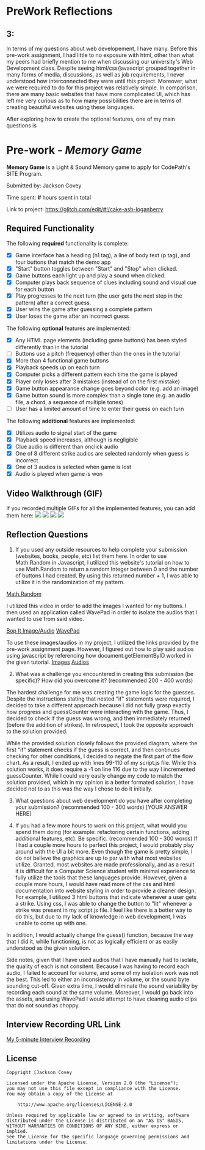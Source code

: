 # PreWork Reflections

## 3: 
In terms of my questions about web developement, I have many. Before this pre-work assignment, I had little to no
exposure with html, other than what my peers had briefly mention to me when discussing our university's Web Development class.
Despite seeing html/css/javascript grouped together in many forms of media, discussions, as well as job requirements, I never understood
how interconnected they were until this project. Moreover, what we were required to do for this project was relatively simple. In comparison, there are many basic websites
that have more complicated UI, which has left me very curious as to how many possibilities there are in terms of creating
beautiful websites using these languages. 

After exploring how to create the optional features, one of my main questions is 


# Pre-work - *Memory Game*

**Memory Game** is a Light & Sound Memory game to apply for CodePath's SITE Program. 

Submitted by: Jackson Covey

Time spent: **#** hours spent in total

Link to project: https://glitch.com/edit/#!/cake-ash-loganberry

## Required Functionality

The following **required** functionality is complete:

* [x] Game interface has a heading (h1 tag), a line of body text (p tag), and four buttons that match the demo app
* [x] "Start" button toggles between "Start" and "Stop" when clicked. 
* [x] Game buttons each light up and play a sound when clicked. 
* [x] Computer plays back sequence of clues including sound and visual cue for each button
* [x] Play progresses to the next turn (the user gets the next step in the pattern) after a correct guess. 
* [x] User wins the game after guessing a complete pattern
* [x] User loses the game after an incorrect guess

The following **optional** features are implemented:

* [x] Any HTML page elements (including game buttons) has been styled differently than in the tutorial
* [ ] Buttons use a pitch (frequency) other than the ones in the tutorial
* [x] More than 4 functional game buttons
* [x] Playback speeds up on each turn
* [x] Computer picks a different pattern each time the game is played
* [x] Player only loses after 3 mistakes (instead of on the first mistake)
* [x] Game button appearance change goes beyond color (e.g. add an image)
* [x] Game button sound is more complex than a single tone (e.g. an audio file, a chord, a sequence of multiple tones)
* [ ] User has a limited amount of time to enter their guess on each turn

The following **additional** features are implemented:

- [x] Utilizes audio to signal start of the game
- [x] Playback speed increases, although is negligible 
- [x] Clue audio is different than onclick audio
- [x] One of 8 different strike audios are selected randomly when guess is incorrect
- [x] One of 3 audios is selected when game is lost
- [x] Audio is played when game is won

## Video Walkthrough (GIF)

If you recorded multiple GIFs for all the implemented features, you can add them here:
![](gif1-link-here)
![](gif2-link-here)
![](gif3-link-here)
![](gif4-link-here)

## Reflection Questions
1. If you used any outside resources to help complete your submission (websites, books, people, etc) list them here. 
In order to use Math.Random in Javascript, I utilized this website's tutorial on how
to use Math.Random to return a random Integer between 0 and the number of buttons I had created. 
By using this returned number + 1, I was able to utilize it in the randomization of my pattern.

[Math.Random](https://developer.mozilla.org/en-US/docs/Web/JavaScript/Reference/Global_Objects/Math/random) 

I utilized this video in order to add the images I wanted for my buttons.
I then used an application called WavePad in order to isolate
the audios that I wanted to use from said video.

[Bop It Image/Audio](https://www.youtube.com/watch?v=Nk47Unl9Ffk&t=10s)
[WavePad](https://www.nch.com.au/wavepad/index.html)

To use these images/audios in my project, I utilized the links provided by the pre-work assignment page.
However, I figured out how to play said audios using javascript by referencing how document.getElementByID 
worked in the given tutorial.
[Images](https://www.w3schools.com/tags/tag_img.asp)
[Audios](https://www.w3schools.com/html/html5_audio.asp)

2. What was a challenge you encountered in creating this submission (be specific)? How did you overcome it? (recommended 200 - 400 words) 

The hardest challenge for me was creating the game logic for the guesses. Despite the instructions stating that
nested "if" statements were required, I decided to take a different approach because I did not fully grasp exactly
how progress and guessCounter were interacting with the game. Thus, I decided to check if the guess was wrong, and then
immediately returned (before the addition of strikes). In retrospect, I took the opposite approach to the solution provided.

While the provided solution closely follows the provided diagram, where the first "if" statement checks if the guess is correct, and then continues checking for other conditions, I 
decided to negate the first part of the flow chart. As a result, I ended up with lines 99-110 of my script.js file. While
this solution works, it does require a -1 on line 116 due to the way I incremented guessCounter. 
While I could very easily change my code to match the solution provided, which in my opinion is a better formated solution,
I have decided not to as this was the way I chose to do it initially. 

3. What questions about web development do you have after completing your submission? (recommended 100 - 300 words) 
[YOUR ANSWER HERE]

4. If you had a few more hours to work on this project, what would you spend them doing (for example: refactoring certain functions, adding additional features, etc). Be specific. (recommended 100 - 300 words) 
If I had a couple more hours to perfect this project, I would probably play around with the UI a bit more. 
Even though the game is pretty simple, I do not believe the graphics are up to par with what most
websites utilize. Granted, most websites are made professionally, and as a result it is difficult for a 
Computer Science student with minimal experience to fully utilize the tools that these languages provide. However,
given a couple more hours, I would have read more of the css and html documentation into website styling in order to provide 
a cleaner design. For example, I utilized 3 html buttons that indicate whenever a user
gets a strike. Using css, I was able to change the button to "lit" whenever a strike was present in my script.js file.
I feel like there is a better way to do this, but due to my lack of knowledge in web development, I was unable to come up with one.

In addition, I would actually change the guess() function, because the way that I did it, while functioning, is not as logically
efficient or as easily understood as the given solution.

Side notes, given that I have used audios that I have manually had to isolate, the quality of each is not
consitent. Because I was having to record each audio, I failed to account for volume, and some of my isolation work was not the best.
This led to either an inconsistency in volume, or the sound byte sounding cut-off. Given extra time, I would eliminate the sound 
variability by recording each sound at the same volume. Moreover, I would go back into the assets, and using WavePad I would
attempt to have cleaning audio clips that do not sound as choppy. 



## Interview Recording URL Link

[My 5-minute Interview Recording](your-link-here)


## License

    Copyright [Jackson Covey

    Licensed under the Apache License, Version 2.0 (the "License");
    you may not use this file except in compliance with the License.
    You may obtain a copy of the License at

        http://www.apache.org/licenses/LICENSE-2.0

    Unless required by applicable law or agreed to in writing, software
    distributed under the License is distributed on an "AS IS" BASIS,
    WITHOUT WARRANTIES OR CONDITIONS OF ANY KIND, either express or implied.
    See the License for the specific language governing permissions and
    limitations under the License.